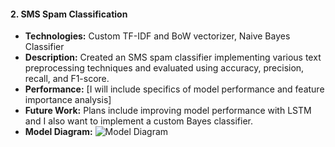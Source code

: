 #### 2. SMS Spam Classification
- **Technologies:** Custom TF-IDF and BoW vectorizer, Naive Bayes Classifier
- **Description:** Created an SMS spam classifier implementing various text preprocessing techniques and evaluated using accuracy, precision, recall, and F1-score.
- **Performance:** [I will include specifics of model performance and feature importance analysis]
- **Future Work:** Plans include improving model performance with LSTM and I also want to implement a custom Bayes classifier.
- **Model Diagram:** ![Model Diagram](path/to/model_diagram.png)
